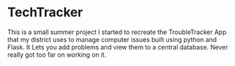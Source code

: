 TechTracker
========

This is a small summer project I started to recreate the TroubleTracker App that my district uses to manage computer issues built using python and Flask. It Lets you add problems and view them to a central database. Never really got too far on working on it. 
